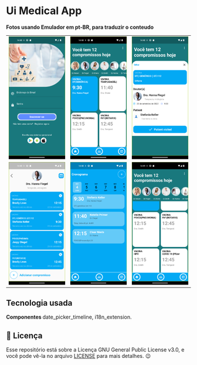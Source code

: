 # Ui Medical App


<b>Fotos usando Emulador em pt-BR, para traduzir o conteudo</b>
<table> 
  <tr>
    <td> 
      <img width="250" src="https://github.com/caneto/uimedicalapp/blob/main/screenshots/Screenshot_1670282732.png"/> 
    </td>
    <td>
      <img width="250" src="https://github.com/caneto/uimedicalapp/blob/main/screenshots/Screenshot_1670282736.png"/> 
    </td>
    <td> 
      <img width="250" src="https://github.com/caneto/uimedicalapp/blob/main/screenshots/Screenshot_1670282741.png"/> 
    </td>
  </tr>
  
  <tr>
    <td> 
      <img width="250" src="https://github.com/caneto/uimedicalapp/blob/main/screenshots/Screenshot_1670282744.png"/> 
    </td>
    <td>
      <img width="250" src="https://github.com/caneto/uimedicalapp/blob/main/screenshots/Screenshot_1670282760.png"/> 
    </td>
    <td>
      <img width="250" src="https://github.com/caneto/uimedicalapp/blob/main/screenshots/Screenshot_1670282773.png"/> 
    </td>
  </tr>
</table> 


## Tecnologia usada
<b>Componentes </b>date_picker_timeline, i18n_extension.<br>



<h2>📝 Licença</h2>

<p>
   Esse repositório está sobre a Licença GNU General Public License v3.0, e você pode vê-la no arquivo <a href="https://github.com/caneto/calculator-app/blob/main/LICENSE">LICENSE</a> para mais detalhes. 😉
</p>

